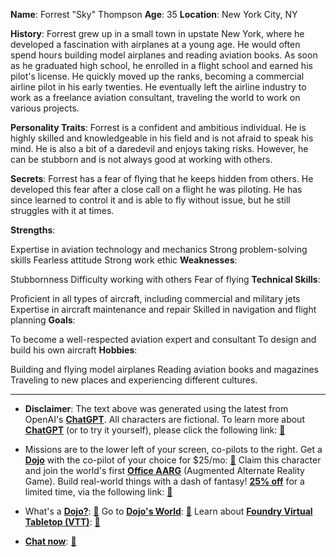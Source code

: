 **Name**: Forrest "Sky" Thompson
**Age**: 35
**Location**: New York City, NY

**History**:
Forrest grew up in a small town in upstate New York, where he developed a fascination with airplanes at a young age. He would often spend hours building model airplanes and reading aviation books. As soon as he graduated high school, he enrolled in a flight school and earned his pilot's license. He quickly moved up the ranks, becoming a commercial airline pilot in his early twenties. He eventually left the airline industry to work as a freelance aviation consultant, traveling the world to work on various projects.

**Personality Traits**:
Forrest is a confident and ambitious individual. He is highly skilled and knowledgeable in his field and is not afraid to speak his mind. He is also a bit of a daredevil and enjoys taking risks. However, he can be stubborn and is not always good at working with others.

**Secrets**:
Forrest has a fear of flying that he keeps hidden from others. He developed this fear after a close call on a flight he was piloting. He has since learned to control it and is able to fly without issue, but he still struggles with it at times.

**Strengths**:

Expertise in aviation technology and mechanics
Strong problem-solving skills
Fearless attitude
Strong work ethic
**Weaknesses**:

Stubbornness
Difficulty working with others
Fear of flying
**Technical Skills**:

Proficient in all types of aircraft, including commercial and military jets
Expertise in aircraft maintenance and repair
Skilled in navigation and flight planning
**Goals**:

To become a well-respected aviation expert and consultant
To design and build his own aircraft
**Hobbies**:

Building and flying model airplanes
Reading aviation books and magazines
Traveling to new places and experiencing different cultures.
 

---
* **Disclaimer**: The text above was generated using the latest from OpenAI's [**ChatGPT**](https://openai.com/blog/chatgpt/).  All characters are fictional.  To learn more about [**ChatGPT**](https://openai.com/blog/chatgpt/) (or to try it yourself), please click the following link: [:closed_book:](https://openai.com/blog/chatgpt/)

* Missions are to the lower left of your screen, co-pilots to the right. Get a [**Dojo**](https://workmates.live/marketplace) with the co-pilot of your choice for $25/mo: [:green_book:](https://workmates.live/marketplace) Claim this character and join the world's first [**Office AARG**](https://dojos.world) (Augmented Alternate Reality Game). Build real-world things with a dash of fantasy! [**25% off**](https://blog.workmates.live/deal-on-a-dojo) for a limited time, via the following link: [:green_book:](https://blog.workmates.live/deal-on-a-dojo) 

* What's a [**Dojo?**](https://workdojos.com): [:blue_book:](https://workdojos.com)  Go to [**Dojo's World**](https://dojos.world): [:blue_book:](https://dojos.world)  Learn about [**Foundry Virtual Tabletop (VTT)**](https://foundryvtt.com): [:closed_book:](https://foundryvtt.com/)

* [**Chat now**](https://chat.workmates.live/channel/support): [:ledger:](https://chat.workmates.live/channel/support)